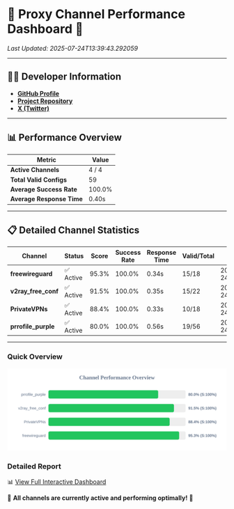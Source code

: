 # 🌟 Proxy Channel Performance Dashboard 🌟

_Last Updated: 2025-07-24T13:39:43.292059_

---

## 👩‍💻 Developer Information

- **[GitHub Profile](https://github.com/4n0nymou3)**  
- **[Project Repository](https://github.com/4n0nymou3/multi-proxy-config-fetcher)**  
- **[X (Twitter)](https://x.com/4n0nymou3)**  

---

## 📊 Performance Overview

| Metric                | Value       |
|-----------------------|-------------|
| **Active Channels**   | 4 / 4       |
| **Total Valid Configs** | 59          |
| **Average Success Rate** | 100.0%      |
| **Average Response Time** | 0.40s       |

---

## 📋 Detailed Channel Statistics

| Channel          | Status     | Score  | Success Rate | Response Time | Valid/Total | Last Success               |
|------------------|------------|--------|--------------|---------------|-------------|----------------------------|
| **freewireguard**  | ✅ Active  | 95.3%  | 100.0% | 0.34s         | 15/18       | 2025-07-24T13:39:43.290202 |
| **v2ray_free_conf**  | ✅ Active  | 91.5%  | 100.0% | 0.35s         | 15/22       | 2025-07-24T13:39:42.549434 |
| **PrivateVPNs**  | ✅ Active  | 88.4%  | 100.0% | 0.33s         | 10/18       | 2025-07-24T13:39:42.918931 |
| **prrofile_purple**  | ✅ Active  | 80.0%  | 100.0% | 0.56s         | 19/56       | 2025-07-24T13:39:42.096475 |

---

### Quick Overview
<div align="center">
  <a href="https://raw.githubusercontent.com/nullluser/NullRepo/refs/heads/main/assets/channel_stats_chart.svg">
    <img src="https://raw.githubusercontent.com/nullluser/NullRepo/refs/heads/main/assets/channel_stats_chart.svg" alt="Source Performance Statistics" width="800">
  </a>
</div>

### Detailed Report
📊 [View Full Interactive Dashboard](https://htmlpreview.github.io/?https://github.com/nullluser/NullRepo/blob/main/assets/performance_report.html)

🎉 **All channels are currently active and performing optimally!** 🎉
